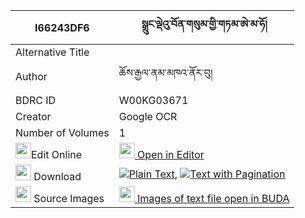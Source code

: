 |I66243DF6|སྒྲུང་ལྡེའུ་བོན་གསུམ་གྱི་གཏམ་ཨེ་མ་ཧོ། 
| --- | --- 
|Alternative Title |
|Author| ཆོས་རྒྱལ་ནམ་མཁའ་ནོར་བུ།
|BDRC ID | W00KG03671
|Creator | Google OCR
|Number of Volumes| 1
|<img width="25" src="https://img.icons8.com/color/25/000000/edit-property.png">Edit Online| [<img width="25" src="https://avatars.githubusercontent.com/u/45091458?s=200&v=4"> Open in Editor](http://editor.openpecha.org/I66243DF6)
|<img width="25" src="https://img.icons8.com/fluent/48/000000/download-2.png"/>  Download | [![](https://img.icons8.com/color/20/000000/txt.png)Plain Text](https://github.com/Openpecha/I66243DF6/releases/download/v1/drung_de'u_bon_sum_gyi_tam_ema_plain_I66243DF6.zip), [![](https://img.icons8.com/color/20/000000/txt.png)Text with Pagination](https://github.com/Openpecha/I66243DF6/releases/download/v1/drung_de'u_bon_sum_gyi_tam_ema_pages_I66243DF6.zip)
|<img width="25" src="https://img.icons8.com/plasticine/100/000000/pictures-folder.png"/>  Source Images | [<img width="25" src="https://library.bdrc.io/icons/BUDA-small.svg"> Images of text file open in BUDA](https://library.bdrc.io/show/bdr:W00KG03671)